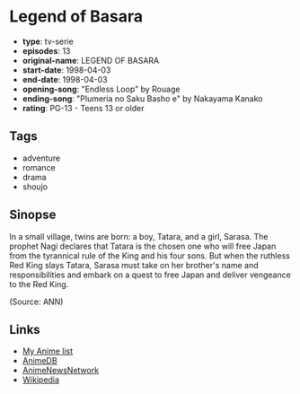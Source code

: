 # Legend of Basara

-   **type**: tv-serie
-   **episodes**: 13
-   **original-name**: LEGEND OF BASARA
-   **start-date**: 1998-04-03
-   **end-date**: 1998-04-03
-   **opening-song**: "Endless Loop" by Rouage
-   **ending-song**: "Plumeria no Saku Basho e" by Nakayama Kanako
-   **rating**: PG-13 - Teens 13 or older

## Tags

-   adventure
-   romance
-   drama
-   shoujo

## Sinopse

In a small village, twins are born: a boy, Tatara, and a girl, Sarasa. The prophet Nagi declares that Tatara is the chosen one who will free Japan from the tyrannical rule of the King and his four sons. But when the ruthless Red King slays Tatara, Sarasa must take on her brother's name and responsibilities and embark on a quest to free Japan and deliver vengeance to the Red King.

(Source: ANN)

## Links

-   [My Anime list](https://myanimelist.net/anime/633/Legend_of_Basara)
-   [AnimeDB](http://anidb.info/perl-bin/animedb.pl?show=anime&aid=274)
-   [AnimeNewsNetwork](http://www.animenewsnetwork.com/encyclopedia/anime.php?id=925)
-   [Wikipedia](http://en.wikipedia.org/wiki/Basara_%28manga%29)
